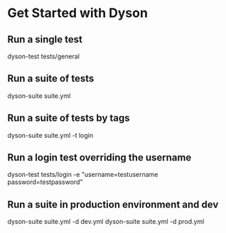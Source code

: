 Get Started with Dyson
======================

## Run a single test
dyson-test tests/general

## Run a suite of tests
dyson-suite suite.yml

## Run a suite of tests by tags
dyson-suite suite.yml -t login

## Run a login test overriding the username
dyson-test tests/login -e "username=testusername password=testpassword"

## Run a suite in production environment and dev
dyson-suite suite.yml -d dev.yml
dyson-suite suite.yml -d prod.yml
